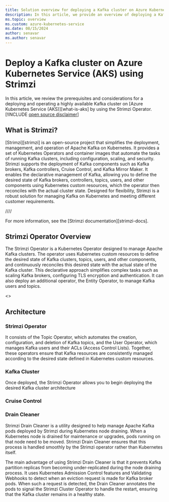 ```yaml
---
title: Solution overview for deploying a Kafka cluster on Azure Kubernetes Service (AKS) using Strimzi
description: In this article, we provide an overview of deploying a Kafka cluster on Azure Kubernetes Service (AKS) using the Strimzi Operator.
ms.topic: overview
ms.custom: azure-kubernetes-service
ms.date: 08/15/2024
author: senavar
ms.author: senavar
---
```


# Deploy a Kafka cluster on Azure Kubernetes Service (AKS) using Strimzi

In this article, we review the prerequisites and considerations for a deploying and operating a highly available Kafka cluster on [Azure Kubernetes Service (AKS)][what-is-aks] by using the Strimzi Operator.
[!INCLUDE [open source disclaimer](./includes/open-source-disclaimer.md)]

## What is Strimzi?

[Strimzi][strimzi] is an open-source project that simplifies the deployment, management, and operation of Apache Kafka on Kubernetes. It provides a set of Kubernetes Operators and container images that automate the tasks of running Kafka clusters, including configuration, scaling, and security. Strimzi supports the deployment of Kafka components such as Kafka brokers, Kafka controllers, Cruise Control, and Kafka Mirror Maker. It enables the declarative management of Kafka, allowing you to define the desired state of Kafka brokers, controllers, topics, users, and other components using Kubernetes custom resources, which the operator then reconciles with the actual cluster state. Designed for flexibility, Strimzi is a robust solution for managing Kafka on Kubernetes and meeting different customer requirements.

//<insert diagram>//

For more information, see the [Strimzi documentation][strimzi-docs].

## Strimzi Operator Overview

The Strimzi Operator is a Kubernetes Operator designed to manage Apache Kafka clusters. The operator uses Kubernetes custom resources to define the desired state of Kafka clusters, topics, users, and other components, and continuously reconciles this desired state with the actual state of the Kafka cluster. This declarative approach simplifies complex tasks such as scaling Kafka brokers, configuring TLS encryption and authentication. It can also deploy an additional operator, the Entity Operator, to manage Kafka users and topics.  

<<Insert strizi operator diagram>>

## Architecture

### Strimzi Operator

It consists of the Topic Operator, which automates the creation, configuration, and deletion of Kafka topics, and the User Operator, which manages Kafka users and their ACLs (Access Control Lists). Together, these operators ensure that Kafka resources are consistently managed according to the desired state defined in Kubernetes custom resources.

### Kafka Cluster

Once deployed, the Strimzi Operator allows you to begin deploying the desired Kafka cluster architecture

### Cruise Control

### Drain Cleaner

Strimzi Drain Cleaner is a utility designed to help manage Apache Kafka pods deployed by Strimzi during Kubernetes node draining. When a Kubernetes node is drained for maintenance or upgrades, pods running on that node need to be moved. Strimzi Drain Cleaner ensures that this process is handled smoothly by the Strimzi operator rather than Kubernetes itself.

The main advantage of using Strimzi Drain Cleaner is that it prevents Kafka partition replicas from becoming under-replicated during the node draining process. It uses Kubernetes Admission Control features and Validating Webhooks to detect when an eviction request is made for Kafka broker pods. When such a request is detected, the Drain Cleaner annotates the pods to signal the Strimzi Cluster Operator to handle the restart, ensuring that the Kafka cluster remains in a healthy state.
